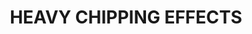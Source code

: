 ---
title: "HEAVY CHIPPING EFFECTS"
price: 0 
desc: "Bez opisa"
img_path: "/assets/img/A.MIG-2011.jpg"
brand: AMMO
available: true
special_offer: false
new: false
soon: false
cat: "Weathering"
subcat: "wet-dodaci"
subsubcat: "wet-pigmenti"
---